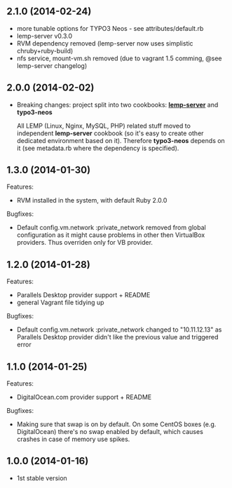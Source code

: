 ## 2.1.0 (2014-02-24)

- more tunable options for TYPO3 Neos - see attributes/default.rb
- lemp-server v0.3.0
- RVM dependency removed (lemp-server now uses simplistic chruby+ruby-build)
- nfs service, mount-vm.sh removed (due to vagrant 1.5 comming, @see lemp-server changelog)

## 2.0.0 (2014-02-02)

- Breaking changes: project split into two cookbooks: **[lemp-server](https://github.com/ryzy/vc-lemp-server)** and **typo3-neos**

  All LEMP (Linux, Nginx, MySQL, PHP) related stuff moved to independent **lemp-server** cookbook (so it's easy to create other dedicated environment based on it). Therefore **typo3-neos** depends on it (see metadata.rb where the dependency is specified).

## 1.3.0 (2014-01-30)

Features:

- RVM installed in the system, with default Ruby 2.0.0

Bugfixes:

- Default config.vm.network :private_network removed from global configuration as it might cause problems in other then VirtualBox providers. Thus overriden only for VB provider.

## 1.2.0 (2014-01-28)

Features:

- Parallels Desktop provider support + README
- general Vagrant file tidying up

Bugfixes:

- Default config.vm.network :private_network changed to "10.11.12.13" as Parallels Desktop provider didn't like the previous value and triggered error

## 1.1.0 (2014-01-25)

Features:

- DigitalOcean.com provider support + README

Bugfixes:

- Making sure that swap is on by default. On some CentOS boxes (e.g. DigitalOcean) there's no swap enabled by default, which causes crashes in case of memory use spikes.

## 1.0.0 (2014-01-16)

- 1st stable version

